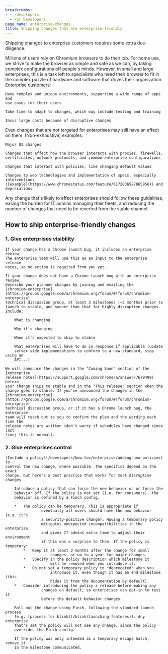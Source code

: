 ```yaml
---
breadcrumbs:
- - /developers
  - For Developers
page_name: enterprise-changes
title: Shipping changes that are enterprise-friendly
---
```


Shipping changes to enterprise customers requires some extra due-diligence.

Millions of users rely on Chromium browsers to do their job. For home use, we
strive to make the browser as simple and safe as we can, by taking complex
configurations off people's minds. However, in small and large enterprises, this
is a task left to specialists who need their browser to fit in the complex
puzzle of hardware and software that drives their organization. Enterprise
customers:

    Have complex and unique environments, supporting a wide range of apps and
    use cases for their users

    Take time to adapt to changes, which may include testing and training

    Incur large costs because of disruptive changes

Even changes that are not targeted for enterprises may still have an effect on
them. (Non-exhaustive) examples:

    Major UI changes

    Changes that affect how the browser interacts with proxies, firewalls,
    certificates, network protocols, and common enterprise configurations

    Changes that interact with policies, like changing default values

    Changes to web technologies and implementation of specs, especially
    interventions
    ([example](https://www.chromestatus.com/feature/6172836527865856)) and
    deprecations

Any change that's likely to affect enterprises should follow these guidelines,
easing the burden for IT admins managing their fleets, and reducing the number
of changes that need to be reverted from the stable channel.

## How to ship enterprise-friendly changes

### 1. Give enterprises visibility

    If your change has a Chrome launch bug, it includes an enterprise review.
    The enterprise team will use this as an input to the enterprise release
    notes, so no action is required from you yet.

    If your change does not have a Chrome launch bug with an enterprise review,
    describe your planned changes by joining and emailing the
    [chromium-enterprise](https://groups.google.com/a/chromium.org/forum/#!forum/chromium-enterprise)
    technical discussion group, at least 3 milestones (~3 months) prior to
    launch to stable, and sooner than that for highly disruptive changes.
    Include:

        What is changing

        Why it's changing

        When it's expected to ship to stable

        What enterprises will have to do in response if applicable (update
        server-side implementations to conform to a new standard, stop using an
        API...)

    We will announce the changes in the "Coming Soon" section of the [enterprise
    release notes](https://support.google.com/chrome/a/answer/7679408) before
    your change ships to stable and in the "This release" section when the
    change goes to stable. If you've announced the changes in the
    [chromium-enterprise](https://groups.google.com/a/chromium.org/forum/#!forum/chromium-enterprise)
    technical discussion group, or if it has a Chrome launch bug, the enterprise
    team will reach out to you to confirm the plan and the wording each time the
    release notes are written (don't worry if schedules have changed since last
    time; this is normal).

### 2. Give enterprises control

    [Include a policy](/developers/how-tos/enterprise/adding-new-policies) to
    control the new change, where possible. The specifics depend on the exact
    change, but here's a best practice that works for most disruptive changes

        Introduce a policy that can force the new behavior on or force the
        behavior off. If the policy is not set (i.e. for consumers), the
        behavior is defined by a Finch config.

        *   The policy can be temporary. This is appropriate if
                    eventually all users should have the new behavior (e.g. it's
                    a security-positive change). Having a temporary policy
                    mitigates unexpected incompatibilities in the enterprise,
                    and gives IT admins extra time to adjust their environment
                    if this was a surprise to them. If the policy is temporary:
            *   Keep it at least 3 months after the change for small
                        changes, or up to a year for major changes.
            *   Specify in the policy description which milestone it
                        will be removed when you introduce it.
            *   Do not set a temporary policy to "deprecated" when you
                        introduce it, even though it has an end milestone (this
                        hides it from the documentation by default).
        *   Consider introducing the policy a release before making any
                    changes on default, so enterprises can opt-in to test it
                    before the default behavior changes.

        Roll out the change using Finch, following the standard launch process
        (e.g. [process for blink](/blink/launching-features)). Any enterprise
        that's set the policy will not see any change, since the policy
        overrides the Finch config.

        If the policy was only intended as a temporary escape hatch, remove it
        in the milestone communicated.